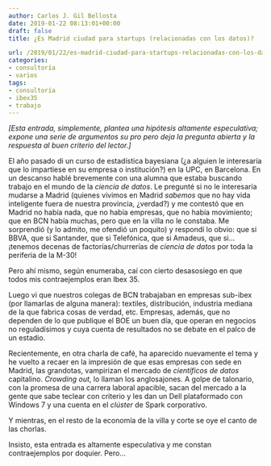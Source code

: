 ```yaml
---
author: Carlos J. Gil Bellosta
date: 2019-01-22 08:13:01+00:00
draft: false
title: ¿Es Madrid ciudad para startups (relacionadas con los datos)?

url: /2019/01/22/es-madrid-ciudad-para-startups-relacionadas-con-los-datos/
categories:
- consultoría
- varios
tags:
- consultoría
- ibex35
- trabajo
---
```


_[Esta entrada, simplemente, plantea una hipótesis altamente especulativa; expone una serie de argumentos su pro pero deja la pregunta abierta y la respuesta al buen criterio del lector.]_

El año pasado di un curso de estadística bayesiana (¿a alguien le interesaría que lo impartiese en su empresa o institución?) en la UPC, en Barcelona. En un descanso hablé brevemente con una alumna que estaba buscando trabajo en el mundo de la _ciencia de datos_. Le pregunté si no le interesaría mudarse a Madrid (quienes vivimos en Madrid _sabemos_ que no hay vida inteligente fuera de nuestra provincia, ¿verdad?) y me contestó que en Madrid no había nada, que no había empresas, que no había movimiento; que en BCN había muchas, pero que en la villa no le constaba. Me sorprendió (y lo admito, me ofendió un poquito) y respondí lo obvio: que si BBVA, que si Santander, que si Telefónica, que si Amadeus, que si... ¡tenemos decenas de factorías/churrerías de _ciencia de datos_ por toda la periferia de la M-30!

Pero ahí mismo, según enumeraba, caí con cierto desasosiego en que todos mis contraejemplos eran Ibex 35.

Luego vi que nuestros colegas de BCN trabajaban en empresas sub-ibex (por llamarlas de alguna manera): textiles, distribución, industria mediana de la que fabrica cosas de verdad, etc. Empresas, además, que no dependen de lo que publique el BOE un buen día, que operan en negocios no reguladísimos y cuya cuenta de resultados no se debate en el palco de un estadio.

Recientemente, en otra charla de café, ha aparecido nuevamente el tema y he vuelto a recaer en la impresión de que esas empresas con sede en Madrid, las grandotas, vampirizan el mercado de _científicos de datos_ capitalino. _Crowding out_, lo llaman los anglosajones. A golpe de talonario, con la promesa de una carrera laboral apacible, sacan del mercado a la gente que sabe teclear con criterio y les dan un Dell plataformado con Windows 7 y una cuenta en el _clúster_ de Spark corporativo.

Y mientras, en el resto de la economía de la villa y corte se oye el canto de las chorlas.

Insisto, esta entrada es altamente especulativa y me constan contraejemplos por doquier. Pero...
